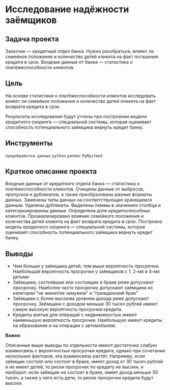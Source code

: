 # Исследование надёжности заёмщиков
## Задача проекта
Заказчик — кредитный отдел банка. Нужно разобраться, влияет ли семейное положение и количество детей клиента на факт погашения кредита в срок. Входные данные от банка — статистика о платёжеспособности клиентов.
## Цель
На основе статистики о платёжеспособности клиентов исследовать влияет ли семейное положение и количество детей клиента на факт возврата кредита в срок

Результаты исследования будут учтены при построении модели кредитного скоринга — специальной системы, которая оценивает способность потенциального заёмщика вернуть кредит банку.
## Инструменты
<code>предобработка данных</code> <code>python</code> <code>pandas</code> <code>PyMystem3</code>
## Краткое описание проекта
Входные данные от кредитного отдела банка — статистика о платёжеспособности клиентов. Очищены данные от выбросов, пропусков и дубликатов, а также преобразованы разные форматы данных. Заменены типы данных на соответствующие хранящимся данным. Удалены дубликаты. Выделены леммы в значениях столбца и категоризированны данные. Определена доля кредитоспособных клиентов. Проанализировано влияние семейного положения и количества детей клиента на факт возврата кредита в срок. Построена модель кредитного скоринга — специальной системы, которая оценивает способность потенциального заёмщика вернуть кредит банку.
## Выводы
* Чем больше у заёмщика детей, тем выше вероятность просрочки. Наибольшая вероятность просрочки у заёмщиков с 1, 2-мя и 4-мя детьми
* Заёмщики, состоявшие или состоящие в браке реже допускают просрочку. Наиболее часто просрочку допускают заёмщики из категории "не женат/не замужем" и "гражданский брак"
* Заёмщики с более высоким уровнем дохода реже допускают просрочку. Заёмщики с доходом меньше 30 тысяч рублей имеют самую высокую вероятность просрочки кредита.
* Кредиты взятые для операций с недвижимостью имеют наименьшую вероятность просрочки. Наибольшую имеют кредиты на образование и на операции с автомобилем.

**Важно**

Описанные выше выводы по отдельности имеют достаточно слабую взаимосвязь с вероятностью просрочки кредита, однако при сочетании нескольких факторов, эта взаимосвязь растёт. Например, если заёмщик состоял или состоит в браке, имеет доход от 30 тысяч рублей и не имеет детей, то риски просрочек по кредиту не высоки, и наоборот: если заёмщик не состоит в браке, имеет доход меньше 30 тысяч, а также у него есть дети, то риски просрочки кредита будут высоки.

